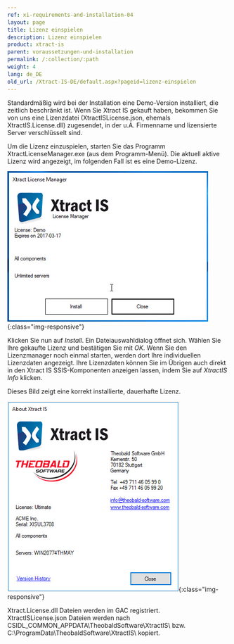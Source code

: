 ```yaml
---
ref: xi-requirements-and-installation-04
layout: page
title: Lizenz einspielen
description: Lizenz einspielen
product: xtract-is
parent: voraussetzungen-und-installation
permalink: /:collection/:path
weight: 4
lang: de_DE
old_url: /Xtract-IS-DE/default.aspx?pageid=lizenz-einspielen
---
```


Standardmäßig wird bei der Installation eine Demo-Version installiert, die zeitlich beschränkt ist. Wenn Sie Xtract IS gekauft haben, bekommen Sie von uns eine Lizenzdatei (XtractISLicense.json, ehemals XtractIS.License.dll) zugesendet, in der u.A. Firmenname und lizensierte Server verschlüsselt sind.

Um die Lizenz einzuspielen, starten Sie das Programm XtractLicenseManager.exe (aus dem Programm-Menü). Die aktuell aktive Lizenz wird angezeigt, im folgenden Fall ist es eine Demo-Lizenz.

![XIS-License-Manager](/img/content/XIS-License-Manager.jpg){:class="img-responsive"}

Klicken Sie nun auf *Install*. Ein Dateiauswahldialog öffnet sich. Wählen Sie Ihre gekaufte Lizenz und bestätigen Sie mit *OK*. Wenn Sie den Lizenzmanager noch einmal starten, werden dort Ihre individuellen Lizenzdaten angezeigt. Ihre Lizenzdaten können Sie im Übrigen auch direkt in den Xtract IS SSIS-Komponenten anzeigen lassen, indem Sie auf *XtractIS Info* klicken.

Dieses Bild zeigt eine korrekt installierte, dauerhafte Lizenz.

![XIS_License_Info](/img/content/XIS_License_Info.jpg){:class="img-responsive"}

Xtract.License.dll Dateien werden im GAC registriert.<br> 
XtractISLicense.json Dateien werden nach CSIDL_COMMON_APPDATA\TheobaldSoftware\XtractIS\ bzw. <br>C:\ProgramData\TheobaldSoftware\XtractIS\ kopiert.

